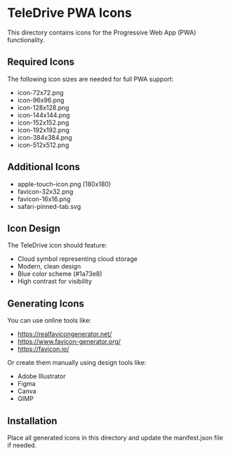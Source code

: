 # TeleDrive PWA Icons

This directory contains icons for the Progressive Web App (PWA) functionality.

## Required Icons

The following icon sizes are needed for full PWA support:

- icon-72x72.png
- icon-96x96.png
- icon-128x128.png
- icon-144x144.png
- icon-152x152.png
- icon-192x192.png
- icon-384x384.png
- icon-512x512.png

## Additional Icons

- apple-touch-icon.png (180x180)
- favicon-32x32.png
- favicon-16x16.png
- safari-pinned-tab.svg

## Icon Design

The TeleDrive icon should feature:
- Cloud symbol representing cloud storage
- Modern, clean design
- Blue color scheme (#1a73e8)
- High contrast for visibility

## Generating Icons

You can use online tools like:
- https://realfavicongenerator.net/
- https://www.favicon-generator.org/
- https://favicon.io/

Or create them manually using design tools like:
- Adobe Illustrator
- Figma
- Canva
- GIMP

## Installation

Place all generated icons in this directory and update the manifest.json file if needed.

